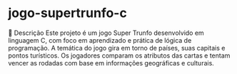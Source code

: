 # jogo-supertrunfo-c
📌 Descrição Este projeto é um jogo Super Trunfo desenvolvido em linguagem C, com foco em aprendizado e prática de lógica de programação. A temática do jogo gira em torno de países, suas capitais e pontos turísticos. Os jogadores comparam os atributos das cartas e tentam vencer as rodadas com base em informações geográficas e culturais.
